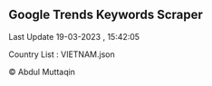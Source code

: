 

## Google Trends Keywords Scraper 
 
Last Update 19-03-2023 , 15:42:05

Country List :
VIETNAM.json



© Abdul Muttaqin 
